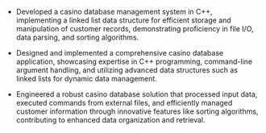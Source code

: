 - Developed a casino database management system in C++, implementing a linked list data structure for efficient storage and manipulation of customer records, demonstrating proficiency in file I/O, data parsing, and sorting algorithms.

- Designed and implemented a comprehensive casino database application, showcasing expertise in C++ programming, command-line argument handling, and utilizing advanced data structures such as linked lists for dynamic data management.

- Engineered a robust casino database solution that processed input data, executed commands from external files, and efficiently managed customer information through innovative features like sorting algorithms, contributing to enhanced data organization and retrieval.


